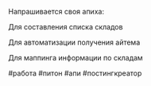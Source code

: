 Напрашивается своя апиха:

Для составления списка складов

Для автоматизации получения айтема

Для маппинга информации по складам


#работа #питон #апи #постингкреатор 